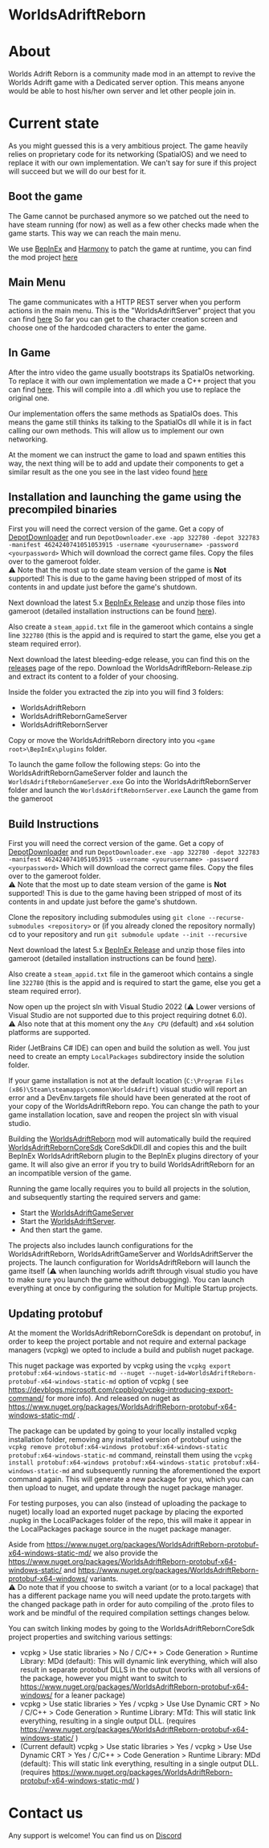 # WorldsAdriftReborn

# About
Worlds Adrift Reborn is a community made mod in an attempt to revive the Worlds Adrift game with a Dedicated server option.
This means anyone would be able to host his/her own server and let other people join in.

# Current state
As you might guessed this is a very ambitious project. The game heavily relies on proprietary code for its networking (SpatialOS) and we need to replace it with our own implementation.
We can't say for sure if this project will succeed but we will do our best for it.



## Boot the game
The Game cannot be purchased anymore so we patched out the need to have steam running (for now) as well as a few other checks made when the game starts.
This way we can reach the main menu.

We use [BepInEx](https://github.com/BepInEx/BepInEx) and [Harmony](https://github.com/pardeike/Harmony) to patch the game at runtime, you can find the mod project [here](https://github.com/sp00ktober/WorldsAdriftReborn/tree/main/WorldsAdriftReborn)

## Main Menu
The game communicates with a HTTP REST server when you perform actions in the main menu. This is the "WorldsAdriftServer" project that you can find [here](https://github.com/sp00ktober/WorldsAdriftReborn/tree/main/WorldsAdriftServer)
So far you can get to the character creation screen and choose one of the hardcoded characters to enter the game.

## In Game
After the intro video the game usually bootstraps its SpatialOs networking. To replace it with our own implementation we made a C++ project that you can find [here](https://github.com/sp00ktober/WorldsAdriftReborn/tree/main/WorldsAdriftRebornCoreSdk).
This will compile into a .dll which you use to replace the original one.

Our implementation offers the same methods as SpatialOs does. This means the game still thinks its talking to the SpatialOs dll while it is in fact calling our own methods. This will allow us to implement our own networking.

At the moment we can instruct the game to load and spawn entities this way, the next thing will be to add and update their components to get a similar result as the one you see in the last video found [here](https://www.youtube.com/watch?v=IWKu2Olw0rc)

## Installation and launching the game using the precompiled binaries
First you will need the correct version of the game. Get a copy of [DepotDownloader](https://github.com/SteamRE/DepotDownloader) and run `DepotDownloader.exe -app 322780 -depot 322783 -manifest 4624240741051053915 -username <yourusername> -password <yourpassword>`
Which will download the correct game files. Copy the files over to the gameroot folder.  
⚠ Note that the most up to date steam version of the game is **Not** supported! 
This is due to the game having been stripped of most of its contents in and update just before the game's shutdown.

Next download the latest 5.x [BepInEx Release](https://github.com/BepInEx/BepInEx/releases) and unzip those files into gameroot (detailed installation instructions can be found [here](https://docs.bepinex.dev/articles/user_guide/installation/index.html)).

Also create a `steam_appid.txt` file in the gameroot which contains a single line `322780` (this is the appid and is required to start the game, else you get a steam required error).

Next download the latest bleeding-edge release, you can find this on the [releases](https://github.com/sp00ktober/WorldsAdriftReborn/releases) page of the repo.
Download the WorldsAdriftReborn-Release.zip and extract its content to a folder of your choosing.

Inside the folder you extracted the zip into you will find 3 folders:
- WorldsAdriftReborn
- WorldsAdriftRebornGameServer
- WorldsAdriftRebornServer

Copy or move the WorldsAdriftReborn directory into you `<game root>\BepInEx\plugins` folder.

To launch the game follow the following steps:
Go into the WorldsAdriftRebornGameServer folder and launch the `WorldsAdriftRebornGameServer.exe`
Go into the WorldsAdriftRebornServer folder and launch the `WorldsAdriftRebornServer.exe`
Launch the game from the gameroot

## Build Instructions
First you will need the correct version of the game. Get a copy of [DepotDownloader](https://github.com/SteamRE/DepotDownloader) and run `DepotDownloader.exe -app 322780 -depot 322783 -manifest 4624240741051053915 -username <yourusername> -password <yourpassword>`
Which will download the correct game files. Copy the files over to the gameroot folder.  
⚠ Note that the most up to date steam version of the game is **Not** supported! 
This is due to the game having been stripped of most of its contents in and update just before the game's shutdown.

Clone the repository including submodules using `git clone --recurse-submodules <repository>`
or (if you already cloned the repository normally) cd to your repository and run `git submodule update --init --recursive`

Next download the latest 5.x [BepInEx Release](https://github.com/BepInEx/BepInEx/releases) and unzip those files into gameroot (detailed installation instructions can be found [here](https://docs.bepinex.dev/articles/user_guide/installation/index.html)).

Also create a `steam_appid.txt` file in the gameroot which contains a single line `322780` (this is the appid and is required to start the game, else you get a steam required error).

Now open up the project sln with Visual Studio 2022 (⚠ Lower versions of Visual Studio are not supported due to this project requiring dotnet 6.0).  
⚠ Also note that at this moment ony the `Any CPU` (default) and `x64` solution platforms are supported.

Rider (JetBrains C# IDE) can open and build the solution as well. You just need to create an empty `LocalPackages` subdirectory inside the solution folder.

If your game installation is not at the default location (`C:\Program Files (x86)\Steam\steamapps\common\WorldsAdrift`) visual studio will report an error and a DevEnv.targets file should have been generated at the root of your copy of the WorldsAdriftReborn repo. 
You can change the path to your game installation location, save and reopen the project sln with visual studio.

Building the [WorldsAdriftReborn](https://github.com/sp00ktober/WorldsAdriftReborn/tree/main/WorldsAdriftReborn) mod will automatically build the required [WorldsAdriftRebornCoreSdk](https://github.com/sp00ktober/WorldsAdriftReborn/tree/main/WorldsAdriftRebornCoreSdk) CoreSdkDll.dll and copies this and the built BepInEx WorldsAdriftReborn plugin to the BepInEx plugins directory of your game. 
It will also give an error if you try to build WorldsAdriftReborn for an an incompatible version of the game.

Running the game locally requires you to build all projects in the solution, and subsequently starting the required servers and game:
- Start the [WorldsAdriftGameServer](https://github.com/sp00ktober/WorldsAdriftReborn/tree/main/WorldsAdriftGameServer) 
- Start the [WorldsAdriftServer](https://github.com/sp00ktober/WorldsAdriftReborn/tree/main/WorldsAdriftServer).
- And then start the game.

The projects also includes launch configurations for the WorldsAdriftReborn, WorldsAdriftGameServer and WorldsAdriftServer the projects. 
The launch configuration for WorldsAdriftReborn will launch the game itself (⚠ when launching worlds adrift through visual studio you have to make sure you launch the game without debugging).
You can launch everything at once by configuring the solution for Multiple Startup projects.

## Updating protobuf
At the moment the WorldsAdriftRebornCoreSdk is dependant on protobuf, in order to keep the project portable and not require and external package managers (vcpkg) we opted to include a build and publish nuget package.

This nuget package was exported by vcpkg using the `vcpkg export protobuf:x64-windows-static-md --nuget --nuget-id=WorldsAdriftReborn-protobuf-x64-windows-static-md` option of vcpkg ( see https://devblogs.microsoft.com/cppblog/vcpkg-introducing-export-command/ for more info).
And released on nuget as https://www.nuget.org/packages/WorldsAdriftReborn-protobuf-x64-windows-static-md/ .

The package can be updated by going to your locally installed vcpkg installation folder, removing any installed version of protobuf using the `vcpkg remove protobuf:x64-windows protobuf:x64-windows-static protobuf:x64-windows-static-md` command,
reinstall them using the `vcpkg install protobuf:x64-windows protobuf:x64-windows-static protobuf:x64-windows-static-md` and subsequently running the aforementioned the export command again.
This will generate a new package for you, which you can then upload to nuget, and update through the nuget package manager.

For testing purposes, you can also (instead of uploading the package to nuget) locally load an exported nuget package by placing the exported .nupkg in the LocalPackages folder of the repo, 
this will make it appear in the LocalPackages package source in the nuget package manager.

Aside from https://www.nuget.org/packages/WorldsAdriftReborn-protobuf-x64-windows-static-md/ we also provide the https://www.nuget.org/packages/WorldsAdriftReborn-protobuf-x64-windows-static/ and https://www.nuget.org/packages/WorldsAdriftReborn-protobuf-x64-windows/ variants.  
⚠ Do note that if you choose to switch a variant (or to a local package) that has a different package name you will need update the proto.targets with the changed package path in order for auto compiling of the .proto files to work and be mindful of the required compilation settings changes below.

You can switch linking modes by going to the WorldsAdriftRebornCoreSdk project properties and switching various settings:
- vcpkg > Use static libraries > No / C/C++ > Code Generation > Runtime Library: MDd (default): This will dynamic link everything, which will also result in separate protobuf DLLS in the output (works with all versions of the package, however you might want to switch to https://www.nuget.org/packages/WorldsAdriftReborn-protobuf-x64-windows/ for a leaner package)
- vcpkg > Use static libraries > Yes / vcpkg > Use Use Dynamic CRT > No / C/C++ > Code Generation > Runtime Library: MTd: This will static link everything, resulting in a single output DLL. (requires https://www.nuget.org/packages/WorldsAdriftReborn-protobuf-x64-windows-static/ )
- (Current default) vcpkg > Use static libraries > Yes / vcpkg > Use Use Dynamic CRT > Yes / C/C++ > Code Generation > Runtime Library: MDd (default): This will static link everything, resulting in a single output DLL. (requires https://www.nuget.org/packages/WorldsAdriftReborn-protobuf-x64-windows-static-md/ )

# Contact us
Any support is welcome! You can find us on [Discord](https://discord.gg/pSrfna7NDx)